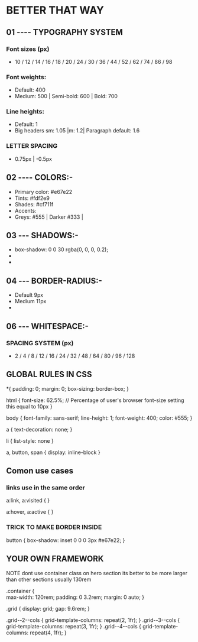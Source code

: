 # BETTER THAT WAY

## 01 ---- TYPOGRAPHY SYSTEM

### Font sizes (px)

- 10 / 12 / 14 / 16 / 18 / 20 / 24 / 30 / 36 / 44 / 52 / 62 / 74 / 86 / 98

### Font weights:

- Default: 400
- Medium: 500 | Semi-bold: 600 | Bold: 700

### Line heights:

- Default: 1
- Big headers sm: 1.05 |m: 1.2| Paragraph default: 1.6

### LETTER SPACING

- 0.75px | -0.5px

## 02 ---- COLORS:-

- Primary color: #e67e22
- Tints: #fdf2e9
- Shades: #cf711f
- Accents:
- Greys: #555 | Darker #333 |

## 03 --- SHADOWS:-

- box-shadow: 0 0 30 rgba(0, 0, 0, 0.2);
-
-

## 04 --- BORDER-RADIUS:-

- Default 9px
- Medium 11px
-

## 06 --- WHITESPACE:-

### SPACING SYSTEM (px)

- 2 / 4 / 8 / 12 / 16 / 24 / 32 / 48 / 64 / 80 / 96 / 128

## GLOBAL RULES IN CSS

\*{
padding: 0;
margin: 0;
box-sizing: border-box;
}

html {
font-size: 62.5%; // Percentage of user's browser font-size setting this equal to 10px
}

body {
font-family: sans-serif;
line-height: 1;
font-weight: 400;
color: #555;
}

a {
text-decoration: none;
}

li {
list-style: none
}

a, button, span {
display: inline-block
}

## Comon use cases

### links use in the same order

a:link,
a:visited {
}

a:hover,
a:active {
}

### TRICK TO MAKE BORDER INSIDE

button {
box-shadow: inset 0 0 0 3px #e67e22;
}

## YOUR OWN FRAMEWORK

NOTE dont use container class on hero section its better to be more larger than other sections usually 130rem

.container {  
 max-width: 120rem;
padding: 0 3.2rem;
margin: 0 auto;
}

.grid {
display: grid;
gap: 9.6rem;
}

.grid--2--cols {
grid-template-columns: repeat(2, 1fr);
}
.grid--3--cols {
grid-template-columns: repeat(3, 1fr);
}
.grid--4--cols {
grid-template-columns: repeat(4, 1fr);
}

